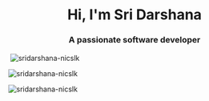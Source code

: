 <h1 align="center">Hi, I'm Sri Darshana</h1>
<h3 align="center">A passionate software developer</h3>

<p align="left">
</p>


<p>&nbsp;<img align="center" src="https://github-readme-stats.vercel.app/api?username=sridarshana-nicslk&show_icons=true&locale=en" alt="sridarshana-nicslk" /></p>

<p><img align="center" src="https://github-readme-streak-stats.herokuapp.com/?user=sridarshana-nicslk&" alt="sridarshana-nicslk" /></p>

<p align="left"> <img src="https://komarev.com/ghpvc/?username=sridarshana-nicslk&label=Profile%20views&color=0e75b6&style=flat" alt="sridarshana-nicslk" /> </p>
